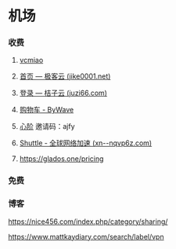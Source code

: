 # 机场


<!--more-->

### 收费

1. [vcmiao](https://www.vcmiao.com/)
2. [首页 — 极客云 (jike0001.net)](https://jike0001.net/user)
3. [登录 — 桔子云 (juzi66.com)](https://juzi66.com/auth/login)

 
4. [购物车 - ByWave](https://bywave.art/cart.php)
5. [心阶](https://www.xinjiecloud.org/) 邀请码：ajfy
6. [Shuttle - 全球网络加速 (xn--nqvp6z.com)](https://xn--nqvp6z.com/)
7. https://glados.one/pricing

### 免费



### 博客

https://nice456.com/index.php/category/sharing/

https://www.mattkaydiary.com/search/label/vpn


